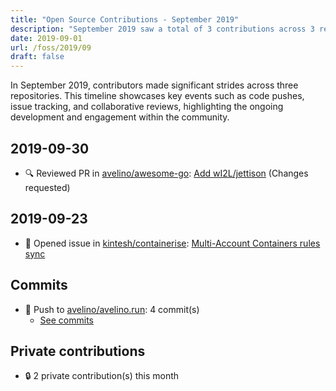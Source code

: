 ```yaml
---
title: "Open Source Contributions - September 2019"
description: "September 2019 saw a total of 3 contributions across 3 repositories, including code pushes, issue creation, and a pull request review."
date: 2019-09-01
url: /foss/2019/09
draft: false
---
```


In September 2019, contributors made significant strides across three repositories. This timeline showcases key events such as code pushes, issue tracking, and collaborative reviews, highlighting the ongoing development and engagement within the community.

## 2019-09-30

- 🔍 Reviewed PR in [avelino/awesome-go](https://github.com/avelino/awesome-go): [Add wI2L/jettison](https://github.com/avelino/awesome-go/pull/2745#pullrequestreview-295191884) (Changes requested)

## 2019-09-23

- 🐛 Opened issue in [kintesh/containerise](https://github.com/kintesh/containerise): [Multi-Account Containers rules sync](https://github.com/kintesh/containerise/issues/98)

## Commits

- 🔨 Push to [avelino/avelino.run](https://github.com/avelino/avelino.run): 4 commit(s)
  - [See commits](https://github.com/avelino/avelino.run/commits?author=avelino&since=2019-09-01T00:00:00Z&until=2019-09-30T23:59:59Z)

## Private contributions

- 🔒 2 private contribution(s) this month

